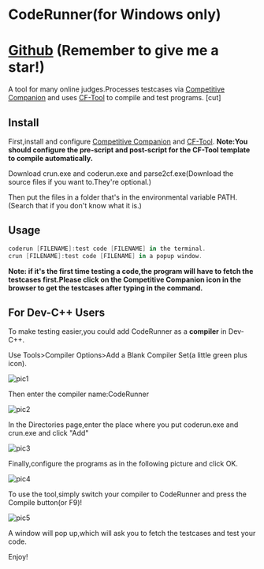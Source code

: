 # CodeRunner(for Windows only)

# [Github](https://github.com/Davidasx/CodeRunner) (Remember to give me a star!)

A tool for many online judges.Processes testcases via [Competitive Companion](https://codeforces.com/blog/entry/60073) and uses [CF-Tool](https://codeforces.com/blog/entry/66552) to compile and test programs.
[cut]
## Install

First,install and configure  [Competitive Companion](https://codeforces.com/blog/entry/60073) and  [CF-Tool](https://codeforces.com/blog/entry/66552).
**Note:You should configure the pre-script and post-script for the CF-Tool template to compile automatically.**

Download crun.exe and coderun.exe and parse2cf.exe(Download the source files if you want to.They're optional.)

Then put the files in a folder that's in the environmental variable PATH.(Search that if you don't know what it is.)

## Usage

```powershell
coderun [FILENAME]:test code [FILENAME] in the terminal.
crun [FILENAME]:test code [FILENAME] in a popup window.
```

**Note: if it's the first time testing a code,the program will have to fetch the testcases first.Please click on the Competitive Companion icon in the browser to get the testcases after typing in the command.**

## For Dev-C++ Users

To  make testing easier,you could add CodeRunner as a **compiler** in Dev-C++.

Use Tools>Compiler Options>Add a Blank Compiler Set(a little green plus icon).

![pic1](/predownloaded/d9/40/d9405bc386f715a85e0088ff5072bddd9489e598.png)

Then enter the compiler name:CodeRunner

![pic2](/predownloaded/cb/d3/cbd3136743ce94cd7f055c0cb3c6e27849487034.png)

In the Directories page,enter the place where you put coderun.exe and crun.exe and click "Add"

![pic3](/predownloaded/77/65/7765a83f00243639a2f302dea02986e0fa70c9bf.png)

Finally,configure the programs as in the following picture and click OK.

![pic4](/predownloaded/ea/3d/ea3d9d09b47b9fc0e685afcad41c76847cd297e0.png)

To use the tool,simply switch your compiler to CodeRunner and press the Compile button(or F9)!

![pic5](/predownloaded/1d/30/1d30caa39371dae1373d39824ee6ddf6f982317d.png)

A window will pop up,which will ask you to fetch the testcases and test your code.

Enjoy!

